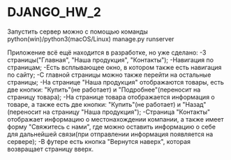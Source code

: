 # DJANGO_HW_2
Запустить сервер можно с помощью команды python(win)/python3(macOS/Linux) manage.py runserver

Приложение всё ещё находится в разработке, но уже сделано:
-3 страницы("Главная", "Наша продукция", "Контакты");
-Навигация по страницам;
-Есть всплывающее окно, в котором также есть навигация по сайту;
-С главной страницы можно также перейти на остальные страницы;
-На странице "Наша продукция" отображаются товары, есть две кнопки: "Купить"(не работает) и "Подробнее"(переносит на страницу товара);
-На странице товара отображается информация о товаре, а также есть две кнопки: "Купить"(не работает) и "Назад"(переносит на страницу "Наша продукция");
-Страница "Контакты" отображает информацию о местонахождении компании, а также имеет форму "Свяжитесь с нами", где можно оставить информацию о себе для дальнейшей связи(при отправлении информация появляется на сервере);
-В футере есть кнопка "Вернутся наверх", которая возвращает страницу вверх.
